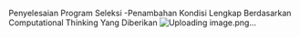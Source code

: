 Penyelesaian Program Seleksi
-Penambahan Kondisi Lengkap Berdasarkan Computational Thinking Yang Diberikan
![Uploading image.png…]()
